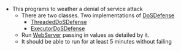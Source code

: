 * This programs to weather a denial of service attack
    - There are two classes.  Two implementations of [DoSDefense](src/main/java/com/kartik/dos/DoSDefense.java)
        - [ThreadedDoSDefense](src/main/java/com/kartik/dos/ThreadedDoSDefense.java)
        - [ExecutorDoSDefense](ssrc/main/java/com/kartik/dos/ExecutorDoSDefense.java)
    - Run [WebServer](src/main/java/edu/nyu/cs9053/homework10/WebServer.java) passing in values as detailed by it.
    - It should be able to run for at least 5 minutes without failing


    